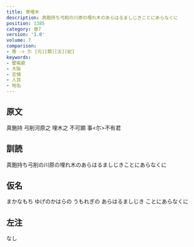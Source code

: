 ```yaml
---
title: 寄埋木
description: 真鉋持ち弓削の川原の埋れ木のあらはるましじきことにあらなくに
position: 1385
category: 巻7
version: '1.0'
volume: 7
comparison:
- 等 -> 尓 [元][類][古][紀]
keywords:
- 譬喩歌
- 大阪
- 恋情
- 人目
- 地名
---
```


## 原文

真鉇持 弓削河原之 埋木之 不可顕 事<尓>不有君

## 訓読

真鉋持ち弓削の川原の埋れ木のあらはるましじきことにあらなくに

## 仮名

まかなもち ゆげのかはらの うもれぎの あらはるましじき ことにあらなくに

## 左注

なし
